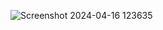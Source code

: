 ![Screenshot 2024-04-16 123635](https://github.com/Kartik-Doye/Simple-Calculator-Using-Pyhton-/assets/140334885/fb732b4a-4a2f-49ec-b27d-6f344b2c4869)

